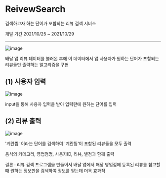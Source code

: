 # ReivewSearch
검색하고자 하는 단어가 포함되는 리뷰 검색 서비스

개발 기간 2021/10/25 ~ 2021/10/29

--------------------------------------------

![image](https://user-images.githubusercontent.com/87981867/139672064-a6d1f1a1-66e0-4866-9ec7-7168e0651214.png)

배달 앱 리뷰 데이터를 불러온 후에 이 데이터에서 앱 사용자가 원하는 단어가 포함되는 리뷰들만 출력하는 알고리즘을 구현


## (1) 사용자 입력

![image](https://user-images.githubusercontent.com/87981867/139672339-f8c6be59-4345-4920-b5ab-b0e5b50a1c6b.png)

input을 통해 사용자 입력을 받아 입력란에 원하는 단어를 입력

## (2) 리뷰 출력

![image](https://user-images.githubusercontent.com/87981867/139672562-a52aa1ea-73ea-4ffc-8694-aa1f60a42b21.png)

'계란찜' 이라는 단어를 검색하여 '계란찜'이 포함된 리뷰들을 모두 출력

음식의 카테고리, 영업점명, 사용자ID, 리뷰, 별점과 함께 출력

결론 : 리뷰 검색 프로그램을 만들어서 배달 앱에서 해당 영업점에 등록된 리뷰를 참고할 때 원하는 정보만을 검색하여 정보를 얻는데 더욱 효과적
